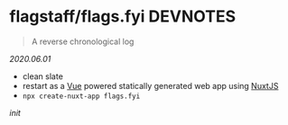 # flagstaff/flags.fyi DEVNOTES

> A reverse chronological log

_2020.06.01_

- clean slate
- restart as a [Vue](https://vuejs.org/) powered statically generated web app
  using [NuxtJS](https://nuxtjs.org/)
- `npx create-nuxt-app flags.fyi`

_init_
